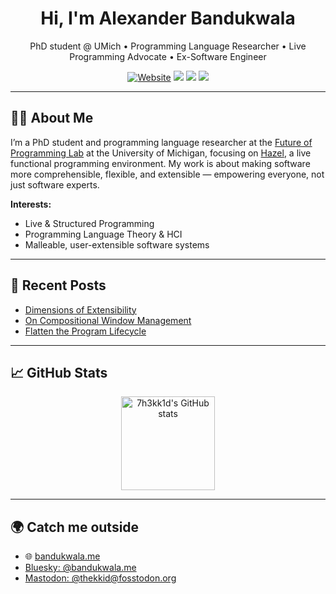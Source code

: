 <h1 align="center">Hi, I'm Alexander Bandukwala</h1>
<p align="center">PhD student @ UMich • Programming Language Researcher • Live Programming Advocate • Ex-Software Engineer</p>

<p align="center">
  <a href="https://bandukwala.me"><img src="https://img.shields.io/badge/Website-bandukwala.me-blue?style=flat-square&logo=internet-explorer" alt="Website"></a>
  <a href="https://github.com/7h3kk1d"><img src="https://img.shields.io/github/followers/7h3kk1d?label=GitHub&style=flat-square&logo=github"></a>
  <a href="https://bsky.app/profile/bandukwala.me"><img src="https://img.shields.io/badge/Bluesky-@bandukwala.me-1DA1F2?style=flat-square&logo=bluesky"></a>
  <a rel="me" href="https://fosstodon.org/@thekkid"><img src="https://img.shields.io/badge/Mastodon-@thekkid@fosstodon.org-6364FF?style=flat-square&logo=mastodon"></a>
</p>

---

## 👨‍💻 About Me

I’m a PhD student and programming language researcher at the [Future of Programming Lab](https://neurocy.notion.site) at the University of Michigan, focusing on [Hazel](https://hazel.org), a live functional programming environment. My work is about making software more comprehensible, flexible, and extensible — empowering everyone, not just software experts.

**Interests:**
- Live & Structured Programming
- Programming Language Theory & HCI
- Malleable, user-extensible software systems

---

## 📢 Recent Posts

- [Dimensions of Extensibility](https://bandukwala.me/posts/dimensions-of-extensibility/)
- [On Compositional Window Management](https://bandukwala.me/posts/on-compositional-window-management/)
- [Flatten the Program Lifecycle](https://bandukwala.me/posts/flatten-the-program-lifecycle/)

---

## 📈 GitHub Stats

<p align="center">
  <img src="https://github-readme-stats.vercel.app/api?username=7h3kk1d&show_icons=true&theme=tokyonight&hide=stars" alt="7h3kk1d's GitHub stats" height="150" />
<!--   <img src="https://streak-stats.demolab.com?user=7h3kk1d&theme=tokyonight&hide_border=true" alt="GitHub Streak" height="150" /> -->
</p>

---

## 🌍 Catch me outside

- 🌐 [bandukwala.me](https://bandukwala.me)
- [Bluesky: @bandukwala.me](https://bsky.app/profile/bandukwala.me)
- [Mastodon: @thekkid@fosstodon.org](https://fosstodon.org/@thekkid)
